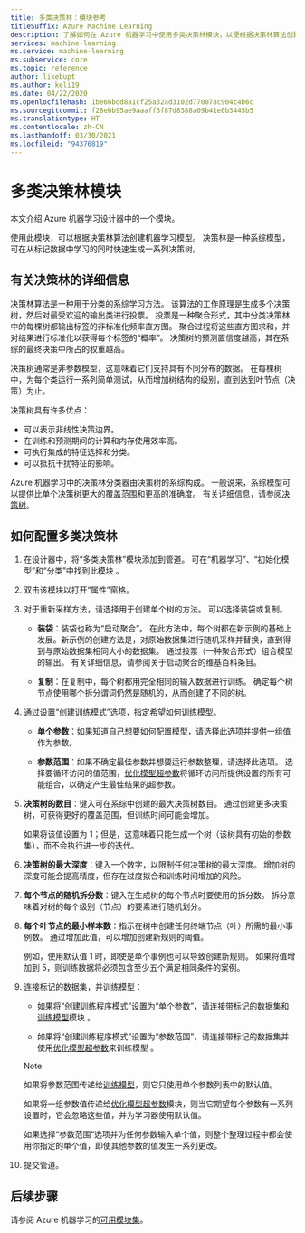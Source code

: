 ```yaml
---
title: 多类决策林：模块参考
titleSuffix: Azure Machine Learning
description: 了解如何在 Azure 机器学习中使用多类决策林模块，以便根据决策林算法创建机器学习模型。
services: machine-learning
ms.service: machine-learning
ms.subservice: core
ms.topic: reference
author: likebupt
ms.author: keli19
ms.date: 04/22/2020
ms.openlocfilehash: 1be66bdd8a1cf25a32ad3102d770078c904c4b6c
ms.sourcegitcommit: f28ebb95ae9aaaff3f87d8388a09b41e0b3445b5
ms.translationtype: HT
ms.contentlocale: zh-CN
ms.lasthandoff: 03/30/2021
ms.locfileid: "94376819"
---
```

# <a name="multiclass-decision-forest-module"></a>多类决策林模块

本文介绍 Azure 机器学习设计器中的一个模块。

使用此模块，可以根据决策林算法创建机器学习模型。 决策林是一种系综模型，可在从标记数据中学习的同时快速生成一系列决策树。

## <a name="more-about-decision-forests"></a>有关决策林的详细信息

决策林算法是一种用于分类的系综学习方法。 该算法的工作原理是生成多个决策树，然后对最受欢迎的输出类进行投票。 投票是一种聚合形式，其中分类决策林中的每棵树都输出标签的非标准化频率直方图。 聚合过程将这些直方图求和，并对结果进行标准化以获得每个标签的“概率”。 决策树的预测置信度越高，其在系综的最终决策中所占的权重越高。

决策树通常是非参数模型，这意味着它们支持具有不同分布的数据。 在每棵树中，为每个类运行一系列简单测试，从而增加树结构的级别，直到达到叶节点（决策）为止。

决策树具有许多优点：

+ 可以表示非线性决策边界。
+ 在训练和预测期间的计算和内存使用效率高。
+ 可执行集成的特征选择和分类。
+ 可以抵抗干扰特征的影响。

Azure 机器学习中的决策林分类器由决策树的系综构成。 一般说来，系综模型可以提供比单个决策树更大的覆盖范围和更高的准确度。 有关详细信息，请参阅[决策树](https://go.microsoft.com/fwlink/?LinkId=403677)。

## <a name="how-to-configure-multiclass-decision-forest"></a>如何配置多类决策林

1. 在设计器中，将“多类决策林”模块添加到管道。 可在“机器学习”、“初始化模型”和“分类”中找到此模块  。

2. 双击该模块以打开“属性”窗格。

3. 对于重新采样方法，请选择用于创建单个树的方法。  可以选择装袋或复制。

    + **装袋**：装袋也称为“启动聚合”。 在此方法中，每个树都在新示例的基础上发展。新示例的创建方法是，对原始数据集进行随机采样并替换，直到得到与原始数据集相同大小的数据集。 通过投票（一种聚合形式）组合模型的输出。 有关详细信息，请参阅关于启动聚合的维基百科条目。

    + **复制**：在复制中，每个树都用完全相同的输入数据进行训练。 确定每个树节点使用哪个拆分谓词仍然是随机的，从而创建了不同的树。

   

4. 通过设置“创建训练模式”选项，指定希望如何训练模型。

    + **单个参数**：如果知道自己想要如何配置模型，请选择此选项并提供一组值作为参数。

    + **参数范围**：如果不确定最佳参数并想要运行参数整理，请选择此选项。 选择要循环访问的值范围，[优化模型超参数](tune-model-hyperparameters.md)将循环访问所提供设置的所有可能组合，以确定产生最佳结果的超参数。   

5. **决策树的数目**：键入可在系综中创建的最大决策树数目。 通过创建更多决策树，可获得更好的覆盖范围，但训练时间可能会增加。

    如果将该值设置为 1；但是，这意味着只能生成一个树（该树具有初始的参数集），而不会执行进一步的迭代。

6. **决策树的最大深度**：键入一个数字，以限制任何决策树的最大深度。 增加树的深度可能会提高精度，但存在过度拟合和训练时间增加的风险。

7. **每个节点的随机拆分数**：键入在生成树的每个节点时要使用的拆分数。 拆分意味着对树的每个级别（节点）的要素进行随机划分。

8. **每个叶节点的最小样本数**：指示在树中创建任何终端节点（叶）所需的最小事例数。 通过增加此值，可以增加创建新规则的阈值。

    例如，使用默认值 1 时，即使是单个事例也可以导致创建新规则。 如果将值增加到 5，则训练数据将必须包含至少五个满足相同条件的案例。



10. 连接标记的数据集，并训练模型：

    + 如果将“创建训练程序模式”设置为“单个参数”，请连接带标记的数据集和[训练模型](train-model.md)模块 。  
  
    + 如果将“创建训练程序模式”设置为“参数范围”，请连接带标记的数据集并使用[优化模型超参数](tune-model-hyperparameters.md)来训练模型 。  
  
    > [!NOTE]
    > 
    > 如果将参数范围传递给[训练模型](train-model.md)，则它只使用单个参数列表中的默认值。  
    > 
    > 如果将一组参数值传递给[优化模型超参数](tune-model-hyperparameters.md)模块，则当它期望每个参数有一系列设置时，它会忽略这些值，并为学习器使用默认值。  
    > 
    > 如果选择“参数范围”选项并为任何参数输入单个值，则整个整理过程中都会使用你指定的单个值，即使其他参数的值发生一系列更改。

11. 提交管道。



## <a name="next-steps"></a>后续步骤

请参阅 Azure 机器学习的[可用模块集](module-reference.md)。 